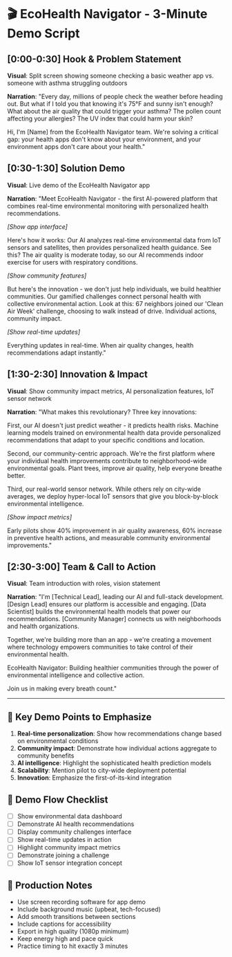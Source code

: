# 🎬 EcoHealth Navigator - 3-Minute Demo Script

## [0:00-0:30] Hook & Problem Statement

**Visual**: Split screen showing someone checking a basic weather app vs. someone with asthma struggling outdoors

**Narration**: 
"Every day, millions of people check the weather before heading out. But what if I told you that knowing it's 75°F and sunny isn't enough? What about the air quality that could trigger your asthma? The pollen count affecting your allergies? The UV index that could harm your skin?

Hi, I'm [Name] from the EcoHealth Navigator team. We're solving a critical gap: your health apps don't know about your environment, and your environment apps don't care about your health."

## [0:30-1:30] Solution Demo

**Visual**: Live demo of the EcoHealth Navigator app

**Narration**:
"Meet EcoHealth Navigator - the first AI-powered platform that combines real-time environmental monitoring with personalized health recommendations.

*[Show app interface]*

Here's how it works: Our AI analyzes real-time environmental data from IoT sensors and satellites, then provides personalized health guidance. See this? The air quality is moderate today, so our AI recommends indoor exercise for users with respiratory conditions.

*[Show community features]*

But here's the innovation - we don't just help individuals, we build healthier communities. Our gamified challenges connect personal health with collective environmental action. Look at this: 67 neighbors joined our 'Clean Air Week' challenge, choosing to walk instead of drive. Individual actions, community impact.

*[Show real-time updates]*

Everything updates in real-time. When air quality changes, health recommendations adapt instantly."

## [1:30-2:30] Innovation & Impact

**Visual**: Show community impact metrics, AI personalization features, IoT sensor network

**Narration**:
"What makes this revolutionary? Three key innovations:

First, our AI doesn't just predict weather - it predicts health risks. Machine learning models trained on environmental health data provide personalized recommendations that adapt to your specific conditions and location.

Second, our community-centric approach. We're the first platform where your individual health improvements contribute to neighborhood-wide environmental goals. Plant trees, improve air quality, help everyone breathe better.

Third, our real-world sensor network. While others rely on city-wide averages, we deploy hyper-local IoT sensors that give you block-by-block environmental intelligence.

*[Show impact metrics]*

Early pilots show 40% improvement in air quality awareness, 60% increase in preventive health actions, and measurable community environmental improvements."

## [2:30-3:00] Team & Call to Action

**Visual**: Team introduction with roles, vision statement

**Narration**:
"I'm [Technical Lead], leading our AI and full-stack development. [Design Lead] ensures our platform is accessible and engaging. [Data Scientist] builds the environmental health models that power our recommendations. [Community Manager] connects us with neighborhoods and health organizations.

Together, we're building more than an app - we're creating a movement where technology empowers communities to take control of their environmental health.

EcoHealth Navigator: Building healthier communities through the power of environmental intelligence and collective action.

Join us in making every breath count."

---

## 🎯 Key Demo Points to Emphasize

1. **Real-time personalization**: Show how recommendations change based on environmental conditions
2. **Community impact**: Demonstrate how individual actions aggregate to community benefits  
3. **AI intelligence**: Highlight the sophisticated health prediction models
4. **Scalability**: Mention pilot to city-wide deployment potential
5. **Innovation**: Emphasize the first-of-its-kind integration

## 📱 Demo Flow Checklist

- [ ] Show environmental data dashboard
- [ ] Demonstrate AI health recommendations
- [ ] Display community challenges interface
- [ ] Show real-time updates in action
- [ ] Highlight community impact metrics
- [ ] Demonstrate joining a challenge
- [ ] Show IoT sensor integration concept

## 🎥 Production Notes

- Use screen recording software for app demo
- Include background music (upbeat, tech-focused)
- Add smooth transitions between sections
- Include captions for accessibility
- Export in high quality (1080p minimum)
- Keep energy high and pace quick
- Practice timing to hit exactly 3 minutes
